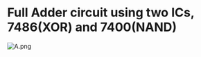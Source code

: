 # Full Adder circuit using two ICs, 7486(XOR) and 7400(NAND)

![A.png](https://github.com/Tan12d/HDL-Code/assets/100254217/1510ba2d-cec5-41df-97da-2b78f08f7bda)
